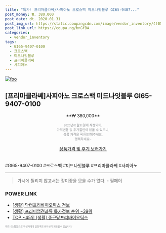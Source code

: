 ```yaml
--- 
title: "특가! 프리마클라쎄/사피아노 크로스백 미드나잇블루 GI65-9407..." 
post_money: ₩. 380,000 
post_date: dt. 2020.01.31 
post_img_url: https://static.coupangcdn.com/image/vendor_inventory/4f05/40843413661b6fa68a2d976da0d62ed581a8257c5739fc60e8f1a82a84f0.jpg 
post_link_url: https://coupa.ng/bnGfBA 
categories: 
  - vendor_inventory 
tags: 
  - GI65-9407-0100 
  - 크로스백 
  - 미드나잇블루 
  - 프리마클라쎄 
  - 사피아노 
--- 
```

[![foo](https://static.coupangcdn.com/image/vendor_inventory/4f05/40843413661b6fa68a2d976da0d62ed581a8257c5739fc60e8f1a82a84f0.jpg)](https://coupa.ng/bnGfBA) 

## [프리마클라쎄]사피아노 크로스백 미드나잇블루 GI65-9407-0100 
<p style="text-align: center;">**₩ 380,000**</p> 
<p style="text-align: center;"><span style="color: #898c8f; font-family: Georgia,Times,serif; font-size: 0.75em;">2020년01월31일에 작성되어, <br>가격변동 및 추가할인이 있을 수 있으니,<br> 상품 가격을 꼭!확인해주세요.<br>행복하세요~</span> 
</p>	 
<div markdown="0" style="text-align: center;"><a href="https://coupa.ng/bnGfBA" class="btn btn--success">상품가격 및 후기 보러가기</a></div> 
<br><br> 
  #GI65-9407-0100 #크로스백 #미드나잇블루 #프리마클라쎄 #사피아노 
<hr> 

> 가시에 찔리지 않고서는 장미꽃을 모을 수가 없다. - 필페이 


### POWER LINK

* <a href="https://blog.naver.com/santokki14/221766479876" target="_blank"> [생활] 닥터프리바이오틱스 정보 </a>
* <a href="https://blog.naver.com/sakai111/221776285130" target="_blank"> [생활] 프리미엄견과류 특가정보 순위 ~39위</a>
* <a href="https://blog.naver.com/fasyy4321/221776414150" target="_blank"> TOP ~45위 [생활] 종근당프리바이오틱스</a>

<span style="color: #898c8f; font-family: Georgia,Times,serif; font-size: 0.55em;">파트너스활동으로 작성자에게 일정액의 커미션이 제공될수 있습니다.</span> 
